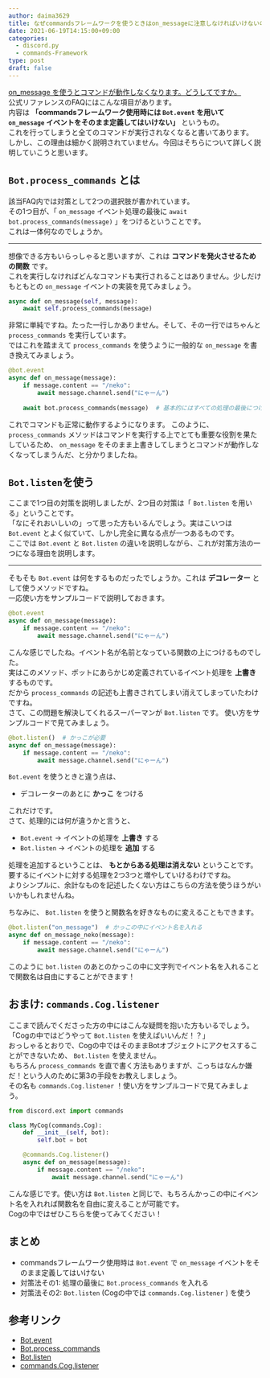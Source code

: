 ```yaml
---
author: daima3629
title: なぜcommandsフレームワークを使うときはon_messageに注意しなければいけないのか【discord.py】
date: 2021-06-19T14:15:00+09:00
categories:
  - discord.py
  - commands-Framework
type: post
draft: false
---
```


[on_message を使うとコマンドが動作しなくなります。どうしてですか。](https://discordpy.readthedocs.io/ja/latest/faq.html#why-does-on-message-make-my-commands-stop-working)  
公式リファレンスのFAQにはこんな項目があります。  
内容は **「commandsフレームワーク使用時には `Bot.event` を用いて `on_message` イベントをそのまま定義してはいけない」** というもの。  
これを行ってしまうと全てのコマンドが実行されなくなると書いてあります。  
しかし、この理由は細かく説明されていません。今回はそちらについて詳しく説明していこうと思います。

## `Bot.process_commands` とは
該当FAQ内では対策として2つの選択肢が書かれています。  
その1つ目が、「 `on_message` イベント処理の最後に `await bot.process_commands(message)` 」をつけるということです。  
これは一体何なのでしょうか。  

---

想像できる方もいらっしゃると思いますが、これは **コマンドを発火させるための関数** です。  
これを実行しなければどんなコマンドも実行されることはありません。少しだけもともとの `on_message` イベントの実装を見てみましょう。  

```python
async def on_message(self, message):
    await self.process_commands(message)
```

非常に単純ですね。たった一行しかありません。そして、その一行ではちゃんと `process_commands` を実行しています。    
ではこれを踏まえて `process_commands` を使うように一般的な `on_message` を書き換えてみましょう。  

```python
@bot.event
async def on_message(message):
    if message.content == "/neko":
        await message.channel.send("にゃーん")
    
    await bot.process_commands(message)  # 基本的にはすべての処理の最後につける
```

これでコマンドも正常に動作するようになります。
このように、 `process_commands` メソッドはコマンドを実行する上でとても重要な役割を果たしているため、 `on_message` をそのまま上書きしてしまうとコマンドが動作しなくなってしまうんだ、と分かりましたね。  

## `Bot.listen`を使う
ここまで1つ目の対策を説明しましたが、2つ目の対策は「 `Bot.listen` を用いる」ということです。  
「なにそれおいしいの」って思った方もいるんでしょう。実はこいつは `Bot.event` とよく似ていて、しかし完全に異なる点が一つあるものです。  
ここでは `Bot.event` と `Bot.listen` の違いを説明しながら、これが対策方法の一つになる理由を説明します。  

---

そもそも `Bot.event` は何をするものだったでしょうか。これは **デコレーター** として使うメソッドですね。  
一応使い方をサンプルコードで説明しておきます。  

```python
@bot.event
async def on_message(message):
    if message.content == "/neko":
        await message.channel.send("にゃーん")
```

こんな感じでしたね。イベント名が名前となっている関数の上につけるものでした。  
実はこのメソッド、ボットにあらかじめ定義されているイベント処理を **上書き** するものです。  
だから `process_commands` の記述も上書きされてしまい消えてしまっていたわけですね。  
さて、この問題を解決してくれるスーパーマンが `Bot.listen` です。 
使い方をサンプルコードで見てみましょう。  

```python
@bot.listen()  # かっこが必要
async def on_message(message):
    if message.content == "/neko":
        await message.channel.send("にゃーん")
```

`Bot.event` を使うときと違う点は、

- デコレーターのあとに **かっこ** をつける

これだけです。  
さて、処理的には何が違うかと言うと、

- `Bot.event` → イベントの処理を **上書き** する
- `Bot.listen` → イベントの処理を **追加** する

処理を追加するということは、 **もとからある処理は消えない** ということです。  
要するにイベントに対する処理を2つ3つと増やしていけるわけですね。  
よりシンプルに、余計なものを記述したくない方はこちらの方法を使うほうがいいかもしれませんね。 

ちなみに、 `Bot.listen` を使うと関数名を好きなものに変えることもできます。  

```python
@bot.listen("on_message")  # かっこの中にイベント名を入れる
async def on_message_neko(message):
    if message.content == "/neko":
        await message.channel.send("にゃーん")
```

このように `bot.listen` のあとのかっこの中に文字列でイベント名を入れることで関数名は自由にすることができます！

## おまけ: `commands.Cog.listener`
ここまで読んでくださった方の中にはこんな疑問を抱いた方もいるでしょう。  
「Cogの中ではどうやって `Bot.listen` を使えばいいんだ！？」  
おっしゃるとおりで、Cogの中ではそのままBotオブジェクトにアクセスすることができないため、 `Bot.listen` を使えません。  
もちろん `process_commands` を直で書く方法もありますが、こっちはなんか嫌だ！という人のために第3の手段をお教えしましょう。  
その名も `commands.Cog.listener` ！使い方をサンプルコードで見てみましょう。  

```python
from discord.ext import commands

class MyCog(commands.Cog):
    def __init__(self, bot):
        self.bot = bot

    @commands.Cog.listener()
    async def on_message(message):
        if message.content == "/neko":
            await message.channel.send("にゃーん")
```

こんな感じです。使い方は `Bot.listen` と同じで、もちろんかっこの中にイベント名を入れれば関数名を自由に変えることが可能です。  
Cogの中ではぜひこちらを使ってみてください！  

## まとめ
- commandsフレームワーク使用時は `Bot.event` で `on_message` イベントをそのまま定義してはいけない
- 対策法その1: 処理の最後に `Bot.process_commands` を入れる
- 対策法その2: `Bot.listen` (Cogの中では `commands.Cog.listener` ) を使う

## 参考リンク
- [Bot.event](https://discordpy.readthedocs.io/ja/stable/ext/commands/api.html#discord.ext.commands.Bot.event)
- [Bot.process_commands](https://discordpy.readthedocs.io/ja/stable/ext/commands/api.html#discord.ext.commands.Bot.process_commands)
- [Bot.listen](https://discordpy.readthedocs.io/ja/stable/ext/commands/api.html#discord.ext.commands.Bot.listen)
- [commands.Cog.listener](https://discordpy.readthedocs.io/ja/stable/ext/commands/api.html#discord.ext.commands.Cog.listener)
